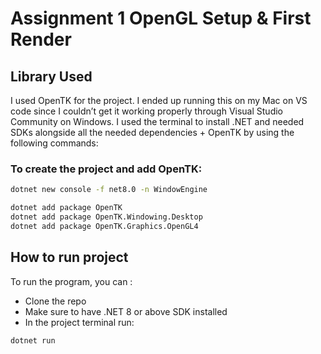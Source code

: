 # Assignment 1 OpenGL Setup & First Render

## Library Used
I used OpenTK for the project. I ended up running this on my Mac on VS code since I couldn’t get it working properly through Visual Studio Community on Windows. I used the terminal to install .NET and needed SDKs alongside all the needed dependencies + OpenTK by using the following commands:

### To create the project and add OpenTK:
```bash
dotnet new console -f net8.0 -n WindowEngine

dotnet add package OpenTK
dotnet add package OpenTK.Windowing.Desktop
dotnet add package OpenTK.Graphics.OpenGL4
```

## How to run project
To run the program, you can :
* Clone the repo
* Make sure to have .NET 8 or above SDK installed
* In the project terminal run:
```bash
dotnet run
```